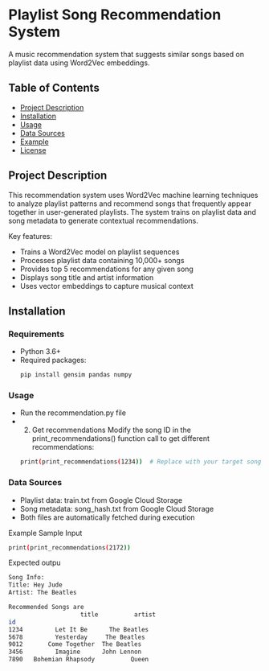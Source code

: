 # Playlist Song Recommendation System

A music recommendation system that suggests similar songs based on playlist data using Word2Vec embeddings.

## Table of Contents
- [Project Description](#project-description)
- [Installation](#installation)
- [Usage](#usage)
- [Data Sources](#data-sources)
- [Example](#example)
- [License](#license)

## Project Description
This recommendation system uses Word2Vec machine learning techniques to analyze playlist patterns and recommend songs that frequently appear together in user-generated playlists. The system trains on playlist data and song metadata to generate contextual recommendations.

Key features:
- Trains a Word2Vec model on playlist sequences
- Processes playlist data containing 10,000+ songs
- Provides top 5 recommendations for any given song
- Displays song title and artist information
- Uses vector embeddings to capture musical context

## Installation

### Requirements
- Python 3.6+
- Required packages:
  ```bash
  pip install gensim pandas numpy
  ```
### Usage
- Run the recommendation.py file
- 2. Get recommendations
  Modify the song ID in the print_recommendations() function call to get different recommendations:
  ``` bash
  print(print_recommendations(1234))  # Replace with your target song ID
  ```
### Data Sources
- Playlist data: train.txt from Google Cloud Storage
- Song metadata: song_hash.txt from Google Cloud Storage
- Both files are automatically fetched during execution

Example
Sample Input
``` bash
print(print_recommendations(2172))
```
Expected outpu
``` bash
Song Info: 
Title: Hey Jude
Artist: The Beatles

Recommended Songs are 
                    title          artist
id                                       
1234         Let It Be      The Beatles
5678         Yesterday     The Beatles
9012       Come Together  The Beatles
3456         Imagine      John Lennon
7890   Bohemian Rhapsody          Queen
```

  
